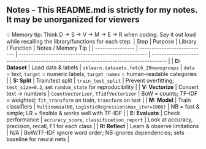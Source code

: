 ## Notes - This README.md is strictly for my notes. It may be unorganized for viewers

💡 Memory tip: Think D → S → V → M → E → R when coding. Say it out loud while recalling the library/functions for each step.
| Step             | Purpose                     | Library / Function                                   | Notes / Memory Tip                                                                   |
| ---------------- | --------------------------- | ---------------------------------------------------- | ------------------------------------------------------------------------------------ |
| **D: Dataset**   | Load data & labels          | `sklearn.datasets.fetch_20newsgroups`                | `data` = text, `target` = numeric labels, `target_names` = human-readable categories |
| **S: Split**     | Train/test split            | `train_test_split`                                   | Prevent overfitting; `test_size=0.2`, set `random_state` for reproducibility         |
| **V: Vectorize** | Convert text → numbers      | `CountVectorizer`, `TfidfVectorizer`                 | BoW = counts; TF-IDF = weighted; `fit_transform` on train, `transform` on test       |
| **M: Model**     | Train classifiers           | `MultinomialNB`, `LogisticRegression(max_iter=1000)` | NB = fast & simple; LR = flexible & works well with TF-IDF                           |
| **E: Evaluate**  | Check performance           | `accuracy_score`, `classification_report`            | Look at accuracy, precision, recall, F1 for each class                               |
| **R: Reflect**   | Learn & observe limitations | N/A                                                  | BoW/TF-IDF ignore word order; NB ignores dependencies; sets baseline for neural nets |
